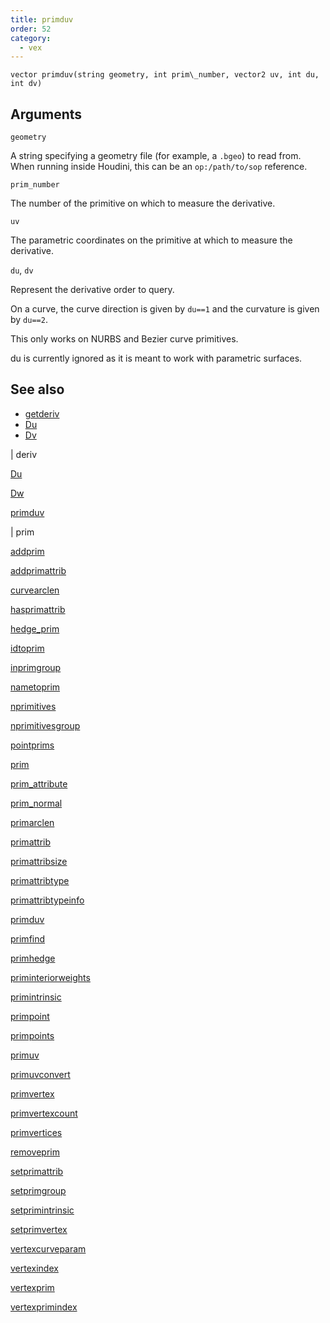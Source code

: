 ```yaml
---
title: primduv
order: 52
category:
  - vex
---
```


`vector primduv(string geometry, int prim\_number, vector2 uv, int du, int dv)`

## Arguments

`geometry`

A string specifying a geometry file (for example, a `.bgeo`) to read from. When running inside Houdini, this can be an `op:/path/to/sop` reference.

`prim_number`

The number of the primitive on which to measure the derivative.

`uv`

The parametric coordinates on the primitive at which to measure the derivative.

`du`, `dv`

Represent the derivative order to query.

On a curve, the curve direction is given by `du==1` and the curvature is given by `du==2`.

This only works on NURBS and Bezier curve primitives.

du is currently ignored as it is meant to work with parametric surfaces.



## See also

- [getderiv](getderiv.html)
- [Du](Du.html)
- [Dv](Dv.html)

|
deriv

[Du](Du.html)

[Dw](Dw.html)

[primduv](primduv.html)

|
prim

[addprim](addprim.html)

[addprimattrib](addprimattrib.html)

[curvearclen](curvearclen.html)

[hasprimattrib](hasprimattrib.html)

[hedge_prim](hedge_prim.html)

[idtoprim](idtoprim.html)

[inprimgroup](inprimgroup.html)

[nametoprim](nametoprim.html)

[nprimitives](nprimitives.html)

[nprimitivesgroup](nprimitivesgroup.html)

[pointprims](pointprims.html)

[prim](prim.html)

[prim_attribute](prim_attribute.html)

[prim_normal](prim_normal.html)

[primarclen](primarclen.html)

[primattrib](primattrib.html)

[primattribsize](primattribsize.html)

[primattribtype](primattribtype.html)

[primattribtypeinfo](primattribtypeinfo.html)

[primduv](primduv.html)

[primfind](primfind.html)

[primhedge](primhedge.html)

[priminteriorweights](priminteriorweights.html)

[primintrinsic](primintrinsic.html)

[primpoint](primpoint.html)

[primpoints](primpoints.html)

[primuv](primuv.html)

[primuvconvert](primuvconvert.html)

[primvertex](primvertex.html)

[primvertexcount](primvertexcount.html)

[primvertices](primvertices.html)

[removeprim](removeprim.html)

[setprimattrib](setprimattrib.html)

[setprimgroup](setprimgroup.html)

[setprimintrinsic](setprimintrinsic.html)

[setprimvertex](setprimvertex.html)

[vertexcurveparam](vertexcurveparam.html)

[vertexindex](vertexindex.html)

[vertexprim](vertexprim.html)

[vertexprimindex](vertexprimindex.html)
